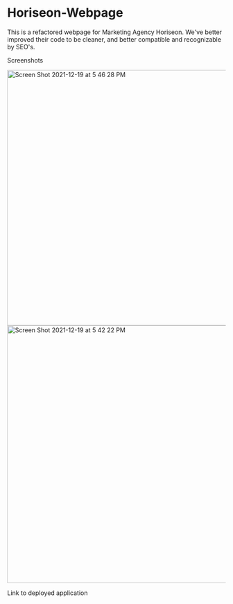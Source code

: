 # Horiseon-Webpage 
This is a refactored webpage for Marketing Agency Horiseon. We've better improved their code to be cleaner, and better compatible and recognizable by SEO's. 

Screenshots

<img width="588" alt="Screen Shot 2021-12-19 at 5 46 28 PM" src="https://user-images.githubusercontent.com/95631495/146693785-7f36c096-4801-4100-b19b-bd42e5d74fa1.png">
<img width="593" alt="Screen Shot 2021-12-19 at 5 42 22 PM" src="https://user-images.githubusercontent.com/95631495/146693797-20ed7ecb-cb9e-404a-ba5f-4f32972afb92.png">

Link to deployed application
